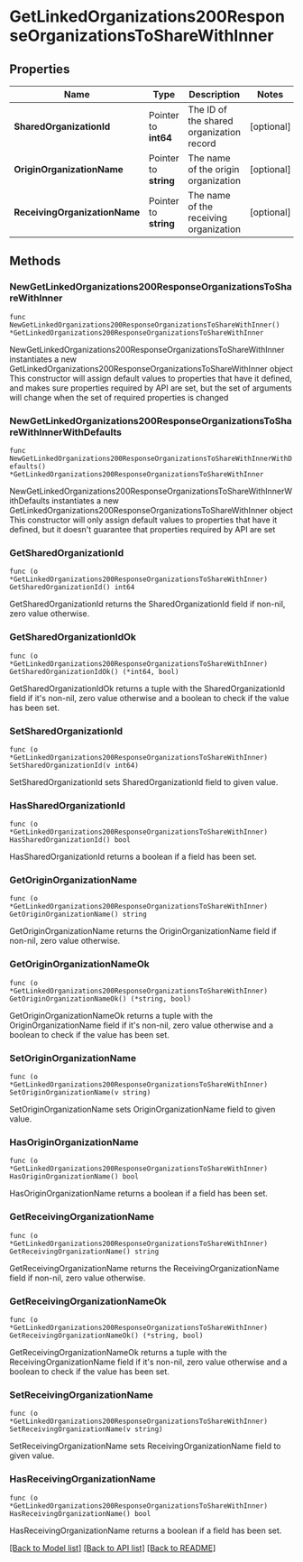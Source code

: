 # GetLinkedOrganizations200ResponseOrganizationsToShareWithInner

## Properties

Name | Type | Description | Notes
------------ | ------------- | ------------- | -------------
**SharedOrganizationId** | Pointer to **int64** | The ID of the shared organization record | [optional] 
**OriginOrganizationName** | Pointer to **string** | The name of the origin organization | [optional] 
**ReceivingOrganizationName** | Pointer to **string** | The name of the receiving organization | [optional] 

## Methods

### NewGetLinkedOrganizations200ResponseOrganizationsToShareWithInner

`func NewGetLinkedOrganizations200ResponseOrganizationsToShareWithInner() *GetLinkedOrganizations200ResponseOrganizationsToShareWithInner`

NewGetLinkedOrganizations200ResponseOrganizationsToShareWithInner instantiates a new GetLinkedOrganizations200ResponseOrganizationsToShareWithInner object
This constructor will assign default values to properties that have it defined,
and makes sure properties required by API are set, but the set of arguments
will change when the set of required properties is changed

### NewGetLinkedOrganizations200ResponseOrganizationsToShareWithInnerWithDefaults

`func NewGetLinkedOrganizations200ResponseOrganizationsToShareWithInnerWithDefaults() *GetLinkedOrganizations200ResponseOrganizationsToShareWithInner`

NewGetLinkedOrganizations200ResponseOrganizationsToShareWithInnerWithDefaults instantiates a new GetLinkedOrganizations200ResponseOrganizationsToShareWithInner object
This constructor will only assign default values to properties that have it defined,
but it doesn't guarantee that properties required by API are set

### GetSharedOrganizationId

`func (o *GetLinkedOrganizations200ResponseOrganizationsToShareWithInner) GetSharedOrganizationId() int64`

GetSharedOrganizationId returns the SharedOrganizationId field if non-nil, zero value otherwise.

### GetSharedOrganizationIdOk

`func (o *GetLinkedOrganizations200ResponseOrganizationsToShareWithInner) GetSharedOrganizationIdOk() (*int64, bool)`

GetSharedOrganizationIdOk returns a tuple with the SharedOrganizationId field if it's non-nil, zero value otherwise
and a boolean to check if the value has been set.

### SetSharedOrganizationId

`func (o *GetLinkedOrganizations200ResponseOrganizationsToShareWithInner) SetSharedOrganizationId(v int64)`

SetSharedOrganizationId sets SharedOrganizationId field to given value.

### HasSharedOrganizationId

`func (o *GetLinkedOrganizations200ResponseOrganizationsToShareWithInner) HasSharedOrganizationId() bool`

HasSharedOrganizationId returns a boolean if a field has been set.

### GetOriginOrganizationName

`func (o *GetLinkedOrganizations200ResponseOrganizationsToShareWithInner) GetOriginOrganizationName() string`

GetOriginOrganizationName returns the OriginOrganizationName field if non-nil, zero value otherwise.

### GetOriginOrganizationNameOk

`func (o *GetLinkedOrganizations200ResponseOrganizationsToShareWithInner) GetOriginOrganizationNameOk() (*string, bool)`

GetOriginOrganizationNameOk returns a tuple with the OriginOrganizationName field if it's non-nil, zero value otherwise
and a boolean to check if the value has been set.

### SetOriginOrganizationName

`func (o *GetLinkedOrganizations200ResponseOrganizationsToShareWithInner) SetOriginOrganizationName(v string)`

SetOriginOrganizationName sets OriginOrganizationName field to given value.

### HasOriginOrganizationName

`func (o *GetLinkedOrganizations200ResponseOrganizationsToShareWithInner) HasOriginOrganizationName() bool`

HasOriginOrganizationName returns a boolean if a field has been set.

### GetReceivingOrganizationName

`func (o *GetLinkedOrganizations200ResponseOrganizationsToShareWithInner) GetReceivingOrganizationName() string`

GetReceivingOrganizationName returns the ReceivingOrganizationName field if non-nil, zero value otherwise.

### GetReceivingOrganizationNameOk

`func (o *GetLinkedOrganizations200ResponseOrganizationsToShareWithInner) GetReceivingOrganizationNameOk() (*string, bool)`

GetReceivingOrganizationNameOk returns a tuple with the ReceivingOrganizationName field if it's non-nil, zero value otherwise
and a boolean to check if the value has been set.

### SetReceivingOrganizationName

`func (o *GetLinkedOrganizations200ResponseOrganizationsToShareWithInner) SetReceivingOrganizationName(v string)`

SetReceivingOrganizationName sets ReceivingOrganizationName field to given value.

### HasReceivingOrganizationName

`func (o *GetLinkedOrganizations200ResponseOrganizationsToShareWithInner) HasReceivingOrganizationName() bool`

HasReceivingOrganizationName returns a boolean if a field has been set.


[[Back to Model list]](../README.md#documentation-for-models) [[Back to API list]](../README.md#documentation-for-api-endpoints) [[Back to README]](../README.md)


